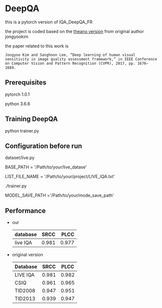 # DeepQA

this is a pytorch version of IQA_DeepQA_FR 

the project is coded based on the [theano version](https://github.com/jongyookim/IQA_DeepQA_FR_release) from original author jongyookim 

the paper related to this work  is

    Jongyoo Kim and Sanghoon Lee, “Deep learning of human visual sensitivity in image quality assessment framework,” in IEEE Conference on Computer Vision and Pattern Recognition (CVPR), 2017, pp. 1676–1684. 


## Prerequisites

pytorch 1.0.1

python 3.6.6


## Training DeepQA

python trainer.py

## Configuration before run

dataset/live.py

BASE_PATH = '/Path/to/your/live_datase'

LIST_FILE_NAME = '/Path/to/your/project/LIVE_IQA.txt'

./trainer.py

MODEL_SAVE_PATH ='/Path/to/your/mode_save_path'

## Performance

* our

    | database    | SRCC    | PLCC     |
    | :------------- | :----------: | -----------: |
    |  live IQA | 0.981   | 0.977   |


* original version
    
    |Database |SRCC  |PLCC  |
    |---------|:----:|:----:|
    |LIVE IQA |0.981 | 0.982|
    |CSIQ     |0.961 | 0.965|
    |TID2008  |0.947 | 0.951|
    |TID2013  |0.939 | 0.947|
    
    
    


